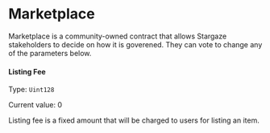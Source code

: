 # Marketplace

Marketplace is a community-owned contract that allows Stargaze stakeholders to decide on how it is goverened. They can vote to change any of the parameters below.

#### Listing Fee

Type: `Uint128`

Current value: 0

Listing fee is a fixed amount that will be charged to users for listing an item.




